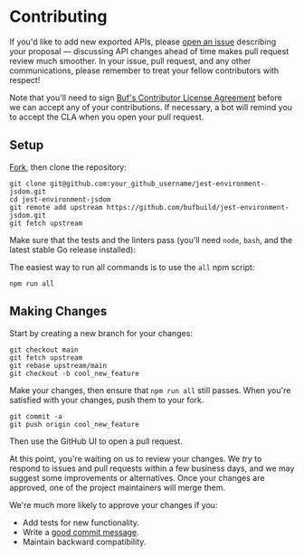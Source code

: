 Contributing
============

If you'd like to add new exported APIs, please [open an issue][open-issue]
describing your proposal &mdash; discussing API changes ahead of time makes
pull request review much smoother. In your issue, pull request, and any other
communications, please remember to treat your fellow contributors with
respect!

Note that you'll need to sign [Buf's Contributor License Agreement][cla]
before we can accept any of your contributions. If necessary, a bot will remind
you to accept the CLA when you open your pull request.

## Setup

[Fork][fork], then clone the repository:

```
git clone git@github.com:your_github_username/jest-environment-jsdom.git
cd jest-environment-jsdom
git remote add upstream https://github.com/bufbuild/jest-environment-jsdom.git
git fetch upstream
```

Make sure that the tests and the linters pass (you'll need `node`, `bash`, and the latest stable Go release installed):

The easiest way to run all commands is to use the `all` npm script:

```
npm run all
```

## Making Changes

Start by creating a new branch for your changes:

```
git checkout main
git fetch upstream
git rebase upstream/main
git checkout -b cool_new_feature
```

Make your changes, then ensure that `npm run all` still passes.
When you're satisfied with your changes, push them to your fork.

```
git commit -a
git push origin cool_new_feature
```

Then use the GitHub UI to open a pull request.

At this point, you're waiting on us to review your changes. We *try* to respond
to issues and pull requests within a few business days, and we may suggest some
improvements or alternatives. Once your changes are approved, one of the
project maintainers will merge them.

We're much more likely to approve your changes if you:

* Add tests for new functionality.
* Write a [good commit message][commit-message].
* Maintain backward compatibility.

[fork]: https://github.com/bufbuild/jest-environment-jsdom/fork
[open-issue]: https://github.com/bufbuild/jest-environment-jsdom/issues/new
[cla]: https://cla-assistant.io/bufbuild/jest-environment-jsdom
[commit-message]: http://tbaggery.com/2008/04/19/a-note-about-git-commit-messages.html
